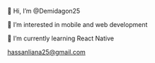 👋 Hi, I’m @Demidagon25

👀 I’m interested in mobile and web development

🌱 I’m currently learning React Native

hassanliana25@gmail.com

